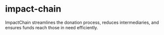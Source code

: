 # impact-chain
ImpactChain streamlines the donation process, reduces intermediaries, and ensures funds reach those in need efficiently.

